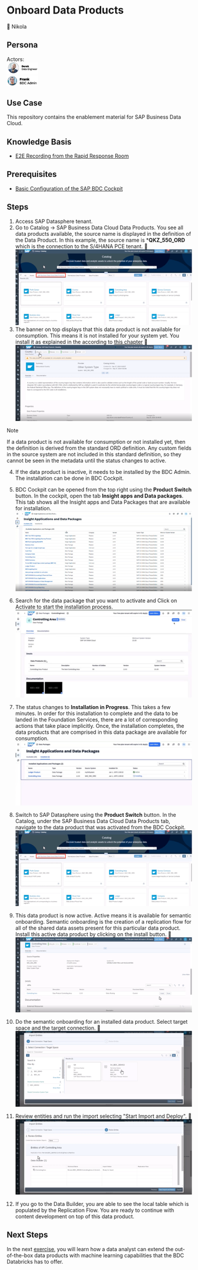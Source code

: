# Onboard Data Products

:construction_worker: Nikola <br>

## Persona 
Actors: <br/>
<img src="../resources/images/data_engineer.png" alt="Data Engineer" width="85"/><br/>
<img src="../resources/images/bdc_admin.png" alt="BDC Admin" width="85"/><br/>

## Use Case

This repository contains the enablement material for SAP Business Data Cloud.

## Knowledge Basis
* [E2E Recording from the Rapid Response Room](https://sap.sharepoint.com/sites/208266/_layouts/15/stream.aspx?id=%2Fsites%2F208266%2FShared%20Documents%2FMeetings%20and%20shared%20docs%20outside%20PTO%2FBusiness%20Data%20Cloud%20Program%2F09%5FCross%2F21%5FDemo%5FRecordings%2FRapid%5FResponse%5FRoom%2FBDC%5F20240927%2Emp4&referrer=StreamWebApp%2EWeb&referrerScenario=AddressBarCopied%2Eview%2E7f286789%2Dc5e0%2D4935%2Db287%2D621b72b4f2ff) 

## Prerequisites

* [Basic Configuration of the SAP BDC Cockpit](01-basic-config-bdc-cockpit/readme.md) 


## Steps
1. Access SAP Datasphere tenant.
2. Go to Catalog -> SAP Business Data Cloud Data Products. You see all data products available, the source name is displayed in the definition of the Data Product. In this example, the source name is ***QKZ_550_ORD** which is the connection to the S/4HANA PCE tenant. :wrench: <br>
![](images/0002.png) 
3. The banner on top displays that this data product is not available for consumption. This means it is not installed for your system yet. You install it as explained in the according to [this chapter](04-onboard-data-products/README.md) :wrench: <br>
![](images/0004.png) 

> [!NOTE]
> If a data product is not available for consumption or not installed yet, then the definition is derived from the standard ORD definition. Any custom fields in the source system are not included in this standard definition, so they cannot be seen in the metadata until the status changes to active.

4. If the data product is inactive, it needs to be installed by the BDC Admin. The installation can be done in BDC Cockpit.

5. BDC Cockpit can be opened from the top right using the **Product Switch** button. In the cockpit, open the tab **Insight apps and Data packages**. This tab shows all the Insight apps and Data Packages that are available for installation. <br/>
![](images/0008.png) 

6. Search for the data package that you want to activate and Click on Activate to start the installation process. <br/>
![](images/0009.png)

7. The status changes to **Installation in Progress**. This takes a few minutes. In order for this installation to complete and the data to be landed in the Foundation Services, there are a lot of corresponding actions that take place implicitly.
Once, the installation completes, the data products that are comprised in this data package are available for consumption. <br/>
![](images/0010.png)

8. Switch to SAP Datasphere using the **Product Switch** button. In the Catalog, under the SAP Business Data Cloud Data Products tab, navigate to the data product that was activated from the BDC Cockpit. <br/>
![](images/0002.png) 

9. This data product is now active. Active means it is available for semantic onboarding. Semantic onboarding is the creation of a replication flow for all of the shared data assets present for this particular data product. Install this active data product by clicking on the install button.  :wrench: <br/>
![](images/0005.png) 

10. Do the semantic onboarding for an installed data product. Select target space and the target connection. :wrench: <br>
![](images/0006.png) 

11. Review entities and run the import selecting "Start Import and Deploy". :wrench: <br>
![](images/0007.png) 

12. If you go to the Data Builder, you are able to see the local table which is populated by the Replication Flow. You are ready to continue with content development on top of this data product.


## Next Steps
In the next [exercise](/05-enrich-data-products-with-databricks-ml/README.md), you will learn how a data analyst can extend the out-of-the-box data products with machine learning capabilities that the BDC Databricks has to offer.
